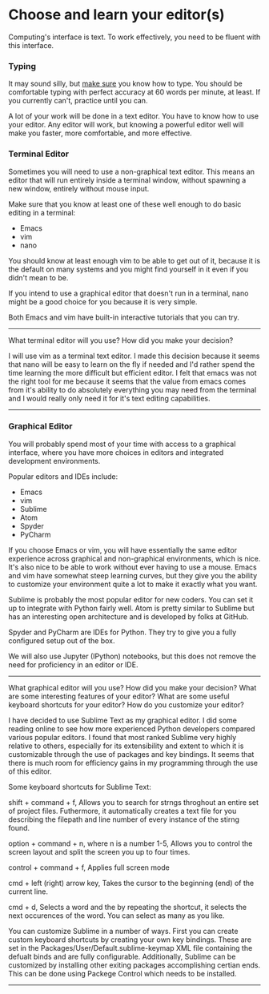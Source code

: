 # Choose and learn your editor(s)

Computing's interface is text. To work effectively, you need to be fluent with this interface.


### Typing

It may sound silly, but [make sure](http://www.typingtest.com/) you know how to type. You should be comfortable typing with perfect accuracy at 60 words per minute, at least. If you currently can't, practice until you can.

A lot of your work will be done in a text editor. You have to know how to use your editor. Any editor will work, but knowing a powerful editor well will make you faster, more comfortable, and more effective.


### Terminal Editor

Sometimes you will need to use a non-graphical text editor. This means an editor that will run entirely inside a terminal window, without spawning a new window, entirely without mouse input.

Make sure that you know at least one of these well enough to do basic editing in a terminal:

 * Emacs
 * vim
 * nano

You should know at least enough vim to be able to get out of it, because it is the default on many systems and you might find yourself in it even if you didn't mean to be.

If you intend to use a graphical editor that doesn't run in a terminal, nano might be a good choice for you because it is very simple.

Both Emacs and vim have built-in interactive tutorials that you can try.

---

What terminal editor will you use? How did you make your decision?

I will use vim as a terminal text editor. I made this decision because it seems that nano will be easy to learn on the fly if needed and I'd rather spend the time learning the more difficult but efficient editor. I felt that emacs was not the right tool for me because it seems that the value from emacs comes from it's ability to do absolutely everything you may need from the terminal and I would really only need it for it's  text editing capabilities. 

---


### Graphical Editor

You will probably spend most of your time with access to a graphical interface, where you have more choices in editors and integrated development environments.

Popular editors and IDEs include:

 * Emacs
 * vim
 * Sublime
 * Atom
 * Spyder
 * PyCharm

If you choose Emacs or vim, you will have essentially the same editor experience across graphical and non-graphical environments, which is nice. It's also nice to be able to work without ever having to use a mouse. Emacs and vim have somewhat steep learning curves, but they give you the ability to customize your environment quite a lot to make it exactly what you want.

Sublime is probably the most popular editor for new coders. You can set it up to integrate with Python fairly well. Atom is pretty similar to Sublime but has an interesting open architecture and is developed by folks at GitHub.

Spyder and PyCharm are IDEs for Python. They try to give you a fully configured setup out of the box.

We will also use Jupyter (IPython) notebooks, but this does not remove the need for proficiency in an editor or IDE.

---

What graphical editor will you use? How did you make your decision? What are some interesting features of your editor? What are some useful keyboard shortcuts for your editor? How do you customize your editor?

I have decided to use Sublime Text as my graphical editor. I did some reading online to see how more experienced Python developers compared various popular editors. I found that most ranked Sublime very highly relative to others, especially for its extensibility and extent to which it is customizable through the use of packages and key bindings. It seems that there is much room for efficiency gains in my programming through the use of this editor.

Some keyboard shortcuts for Sublime Text:

shift + command + f, Allows you to search for strngs throghout an entire set of project files. Futhermore, it automatically creates a text file for you describing the filepath and line number of every instance of the stirng found.
 
option + command + n, where n is a number 1-5, Allows you to control the screen layout and split the screen you up to four times. 

control + command + f, Applies full screen mode

cmd + left (right) arrow key, Takes the cursor to the beginning (end) of the current line.

cmd + d, Selects a word and the by repeating the shortcut, it selects the next occurences of the word. You can select as many as you like. 

You can customize Sublime in a number of ways. First you can create custom keyboard shortcuts by creating your own key bindings. These are set in the Packages/User/Default.sublime-keymap XML file containing the defualt binds and are fully configurable. Additionally, Sublime can be customized by installing other exiting packages accomplishing certian ends. This can be done using Packege Control which needs to be installed.    

---
